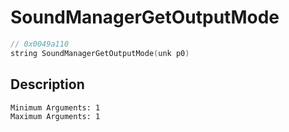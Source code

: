 # SoundManagerGetOutputMode
```c
// 0x0049a110
string SoundManagerGetOutputMode(unk p0)
```
## Description
```
Minimum Arguments: 1
Maximum Arguments: 1
```
